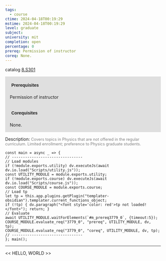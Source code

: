 ```yaml
---
tags:
  - course
ctime: 2024-04-18T00:19:29
mstime: 2024-04-18T00:19:29
level: graduate
subject: 
university: mit
completion: open
percentage: 0
prereq: Permission of instructor
coreq: None.
---
```


catalog [8.S301](http://student.mit.edu/catalog/m8b.html#8.S301)

<span style="display: block; padding: 15px; background-color: rgb(100, 100, 100, 0.2);"><font id="m_prereq3779_0" style="display: block; font-family: Arial, sans-serif; font-weight: bold; padding: 5px">Prerequisites</font><br><span id="prereq3779_0">Permission of instructor</span></span>
<span style="display: block; padding: 15px; background-color: rgb(100, 100, 100, 0.2);"><font id="m_coreq3779_0" style="display: block; font-family: Arial, sans-serif; font-weight: bold; padding: 5px">Corequisites</font><br><span id="coreq3779_0">None.</span></span>

<font style="">Description:</font>
<font style="color: grey; font-size: 0.8rem;">Covers topics in Physics that are not offered in the regular curriculum. Limited enrollment; preference to Physics graduate students.</font>

```dataviewjs
const main = async _ => {
// --------------------------------
// Load modules
if (!module.exports.utility) dv.executeJs(await dv.io.load("Scripts/utility.js"));
const UTILITY_MODULE = module.exports.utility;
if (!module.exports.course) dv.executeJs(await dv.io.load("Scripts/course.js"));
const COURSE_MODULE = module.exports.course;
// Load tp
let tp = this.app.plugins.getPlugin("templater-obsidian").templater.current_functions_object;
if (!tp) { dv.paragraph("<font style='color: red'>tp not loaded!</font>"); return; }
// Evaluate
await UTILITY_MODULE.waitForElements(`#m_prereq3779_0`, {timeout:5});
COURSE_MODULE.evaluate_req("3779_0", "prereq", UTILITY_MODULE, dv, tp);
COURSE_MODULE.evaluate_req("3779_0", "coreq", UTILITY_MODULE, dv, tp);
// --------------------------------
}; main();
```

---

<< HELLO, WORLD >>
